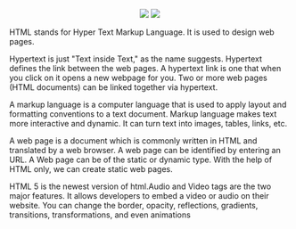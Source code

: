<p align="center">

<img src="https://badges.frapsoft.com/os/v1/open-source.svg?v=103">
<img src="https://img.shields.io/badge/Contributions-Welcome-brightgreen">

</p>


HTML stands for Hyper Text Markup Language. It is used to design web pages.





Hypertext is just "Text inside Text," as the name suggests. Hypertext defines the link between the web pages. A hypertext link is one that when you click on it opens a new webpage for you. Two or more web pages (HTML documents) can be linked together via hypertext.

A markup language is a computer language that is used to apply layout and formatting conventions to a text document. Markup language makes text more interactive and dynamic. It can turn text into images, tables, links, etc.

A web page is a document which is commonly written in HTML and translated by a web browser. A web page can be identified by entering an URL. A Web page can be of the static or dynamic type. With the help of HTML only, we can create static web pages.




HTML 5 is the newest version of html.Audio and Video tags are the two major features. It allows developers to embed a video or audio on their website. You can change the border, opacity, reflections, gradients, transitions, transformations, and even animations

